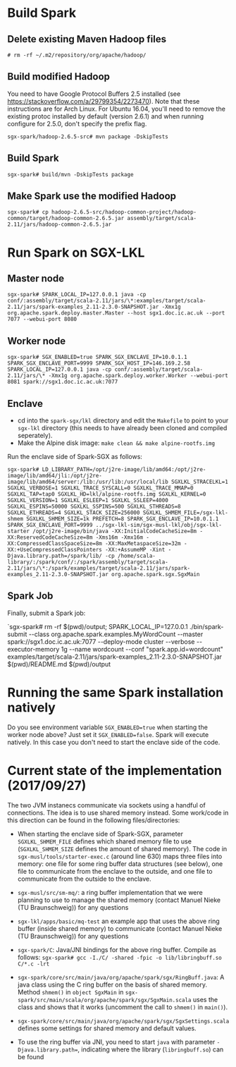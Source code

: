 # Build Spark

## Delete existing Maven Hadoop files

`# rm -rf ~/.m2/repository/org/apache/hadoop/`

## Build modified Hadoop

You need to have Google Protocol Buffers 2.5 installed (see https://stackoverflow.com/a/29799354/2273470).
Note that these instructions are for Arch Linux. For Ubuntu 16.04, you'll need to remove the existing
protoc installed by default (version 2.6.1) and when running configure for 2.5.0, don't
specify the prefix flag.

`sgx-spark/hadoop-2.6.5-src# mvn package -DskipTests`

## Build Spark

`sgx-spark# build/mvn -DskipTests package`

## Make Spark use the modified Hadoop

`sgx-spark# cp hadoop-2.6.5-src/hadoop-common-project/hadoop-common/target/hadoop-common-2.6.5.jar assembly/target/scala-2.11/jars/hadoop-common-2.6.5.jar`

# Run Spark on SGX-LKL

## Master node

`sgx-spark# SPARK_LOCAL_IP=127.0.0.1 java -cp conf/:assembly/target/scala-2.11/jars/\*:examples/target/scala-2.11/jars/spark-examples_2.11-2.3.0-SNAPSHOT.jar -Xmx1g org.apache.spark.deploy.master.Master --host sgx1.doc.ic.ac.uk --port 7077 --webui-port 8080`

## Worker node

`sgx-spark# SGX_ENABLED=true SPARK_SGX_ENCLAVE_IP=10.0.1.1 SPARK_SGX_ENCLAVE_PORT=9999 SPARK_SGX_HOST_IP=146.169.2.58 SPARK_LOCAL_IP=127.0.0.1 java -cp conf/:assembly/target/scala-2.11/jars/\* -Xmx1g org.apache.spark.deploy.worker.Worker --webui-port 8081 spark://sgx1.doc.ic.ac.uk:7077`

## Enclave

- cd into the `spark-sgx/lkl` directory and edit the `Makefile` to point to your `sgx-lkl` directory (this needs to have already been cloned and compiled
seperately). 
- Make the Alpine disk image: `make clean && make alpine-rootfs.img`

Run the enclave side of Spark-SGX as follows:

`sgx-spark# LD_LIBRARY_PATH=/opt/j2re-image/lib/amd64:/opt/j2re-image/lib/amd64/jli:/opt/j2re-image/lib/amd64/server:/lib:/usr/lib:/usr/local/lib SGXLKL_STRACELKL=1 SGXLKL_VERBOSE=1 SGXLKL_TRACE_SYSCALL=0 SGXLKL_TRACE_MMAP=0 SGXLKL_TAP=tap0 SGXLKL_HD=lkl/alpine-rootfs.img SGXLKL_KERNEL=0 SGXLKL_VERSION=1 SGXLKL_ESLEEP=1 SGXLKL_SSLEEP=4000 SGXLKL_ESPINS=50000 SGXLKL_SSPINS=500 SGXLKL_STHREADS=8 SGXLKL_ETHREADS=4 SGXLKL_STACK_SIZE=256000 SGXLKL_SHMEM_FILE=/sgx-lkl-shmem SGXLKL_SHMEM_SIZE=1k PREFETCH=8 SPARK_SGX_ENCLAVE_IP=10.0.1.1 SPARK_SGX_ENCLAVE_PORT=9999 ../sgx-lkl-sim/sgx-musl-lkl/obj/sgx-lkl-starter /opt/j2re-image/bin/java -XX:InitialCodeCacheSize=8m -XX:ReservedCodeCacheSize=8m -Xms16m -Xmx16m -XX:CompressedClassSpaceSize=8m -XX:MaxMetaspaceSize=32m -XX:+UseCompressedClassPointers -XX:+AssumeMP -Xint -Djava.library.path=/spark/lib/ -cp /home/scala-library/:/spark/conf/:/spark/assembly/target/scala-2.11/jars/\*:/spark/examples/target/scala-2.11/jars/spark-examples_2.11-2.3.0-SNAPSHOT.jar org.apache.spark.sgx.SgxMain`

## Spark Job

Finally, submit a Spark job:

`sgx-spark# rm -rf $(pwd)/output; SPARK_LOCAL_IP=127.0.0.1 ./bin/spark-submit --class org.apache.spark.examples.MyWordCount --master spark://sgx1.doc.ic.ac.uk:7077 --deploy-mode cluster --verbose --executor-memory 1g --name wordcount --conf "spark.app.id=wordcount" examples/target/scala-2.11/jars/spark-examples_2.11-2.3.0-SNAPSHOT.jar $(pwd)/README.md $(pwd)/output

# Running the same Spark installation natively

Do you see environment variable `SGX_ENABLED=true` when starting the worker node above? Just set it `SGX_ENABLED=false`. Spark will execute natively. In this case you don't need to start the enclave side of the code.

# Current state of the implementation (2017/09/27)

The two JVM instanecs communicate via sockets using a handful of connections. The idea is to use shared memory instead. Some work/code in this direction can be found in the following files/directories:

- When starting the enclave side of Spark-SGX, parameter `SGXLKL_SHMEM_FILE` defines which shared memory file to use (`SGXLKL_SHMEM_SIZE` defines the amount of shared memory). The code in `sgx-musl/tools/starter-exec.c` (around line 630) maps three files into memory: one file for some ring buffer data structures (see below), one file to communicate from the enclave to the outside, and one file to communicate from the outside to the enclave.

- `sgx-musl/src/sm-mq/`: a ring buffer implementation that we were planning to use to manage the shared memory (contact Manuel Nieke (TU Braunschweig)) for any questions

- `sgx-lkl/apps/basic/mq-test` an example app that uses the above ring buffer (inside shared memory) to communicate (contact Manuel Nieke (TU Braunschweig)) for any questions

- `sgx-spark/C`: Java/JNI bindings for the above ring buffer. Compile as follows: `sgx-spark# gcc -I./C/ -shared -fpic -o lib/libringbuff.so C/*.c -lrt`

- `sgx-spark/core/src/main/java/org/apache/spark/sgx/RingBuff.java`: A java class using the C ring buffer on the basis of shared memory. Method `shmem()` in `object SgxMain` in `sgx-spark/src/main/scala/org/apache/spark/sgx/SgxMain.scala` uses the class and shows that it works (uncomment the call to `shmem()` in `main()`). 

- `sgx-spark/core/src/main/java/org/apache/spark/sgx/SgxSettings.scala` defines some settings for shared memory and default values.

- To use the ring buffer via JNI, you need to start `java` with parameter `-Djava.library.path=`, indicating where the library (`libringbuff.so`) can be found



